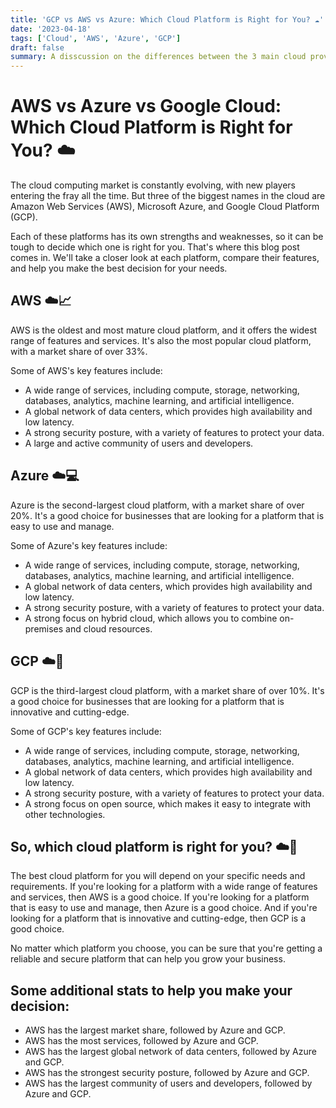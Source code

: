 ```yaml
---
title: 'GCP vs AWS vs Azure: Which Cloud Platform is Right for You? ☁️'
date: '2023-04-18'
tags: ['Cloud', 'AWS', 'Azure', 'GCP']
draft: false
summary: A disscussion on the differences between the 3 main cloud providers ☁️, Google Cloud Platform Amazong Web Services and Microsoft Azure.
---
```


# AWS vs Azure vs Google Cloud: Which Cloud Platform is Right for You? ☁️

The cloud computing market is constantly evolving, with new players entering the fray all the time. But three of the biggest names in the cloud are Amazon Web Services (AWS), Microsoft Azure, and Google Cloud Platform (GCP).

Each of these platforms has its own strengths and weaknesses, so it can be tough to decide which one is right for you. That's where this blog post comes in. We'll take a closer look at each platform, compare their features, and help you make the best decision for your needs.

## AWS ☁️📈

AWS is the oldest and most mature cloud platform, and it offers the widest range of features and services. It's also the most popular cloud platform, with a market share of over 33%.

Some of AWS's key features include:

- A wide range of services, including compute, storage, networking, databases, analytics, machine learning, and artificial intelligence.
- A global network of data centers, which provides high availability and low latency.
- A strong security posture, with a variety of features to protect your data.
- A large and active community of users and developers.

## Azure ☁️💻

Azure is the second-largest cloud platform, with a market share of over 20%. It's a good choice for businesses that are looking for a platform that is easy to use and manage.

Some of Azure's key features include:

- A wide range of services, including compute, storage, networking, databases, analytics, machine learning, and artificial intelligence.
- A global network of data centers, which provides high availability and low latency.
- A strong security posture, with a variety of features to protect your data.
- A strong focus on hybrid cloud, which allows you to combine on-premises and cloud resources.

## GCP ☁️🚀

GCP is the third-largest cloud platform, with a market share of over 10%. It's a good choice for businesses that are looking for a platform that is innovative and cutting-edge.

Some of GCP's key features include:

- A wide range of services, including compute, storage, networking, databases, analytics, machine learning, and artificial intelligence.
- A global network of data centers, which provides high availability and low latency.
- A strong security posture, with a variety of features to protect your data.
- A strong focus on open source, which makes it easy to integrate with other technologies.

## So, which cloud platform is right for you? ☁️🤔

The best cloud platform for you will depend on your specific needs and requirements. If you're looking for a platform with a wide range of features and services, then AWS is a good choice. If you're looking for a platform that is easy to use and manage, then Azure is a good choice. And if you're looking for a platform that is innovative and cutting-edge, then GCP is a good choice.

No matter which platform you choose, you can be sure that you're getting a reliable and secure platform that can help you grow your business.

## Some additional stats to help you make your decision:

- AWS has the largest market share, followed by Azure and GCP.
- AWS has the most services, followed by Azure and GCP.
- AWS has the largest global network of data centers, followed by Azure and GCP.
- AWS has the strongest security posture, followed by Azure and GCP.
- AWS has the largest community of users and developers, followed by Azure and GCP.
